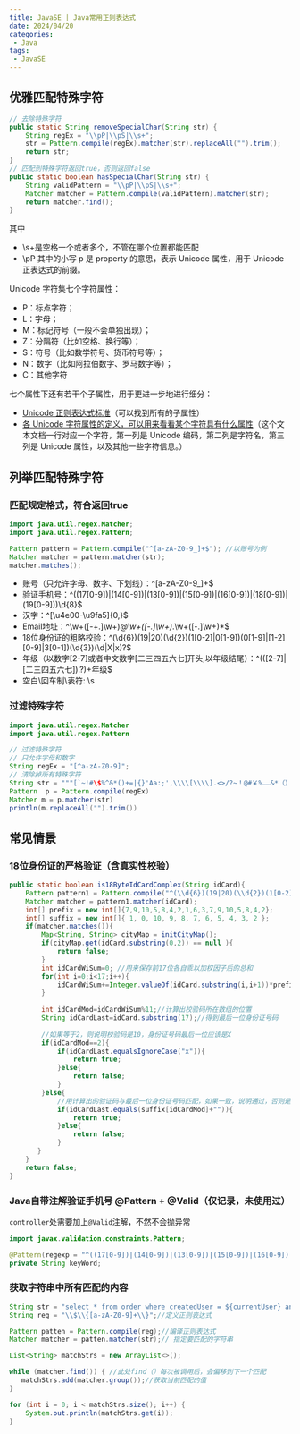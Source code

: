 ```yaml
---
title: JavaSE | Java常用正则表达式
date: 2024/04/20
categories:
 - Java
tags:
 - JavaSE
---
```

## 优雅匹配特殊字符
```java
// 去除特殊字符
public static String removeSpecialChar(String str) {
    String regEx = "\\pP|\\pS|\\s+";
    str = Pattern.compile(regEx).matcher(str).replaceAll("").trim();
    return str;
}
// 匹配到特殊字符返回true，否则返回false
public static boolean hasSpecialChar(String str) {
    String validPattern = "\\pP|\\pS|\\s+";
    Matcher matcher = Pattern.compile(validPattern).matcher(str);
    return matcher.find(); 
}
```
其中
- \s+是空格一个或者多个，不管在哪个位置都能匹配
- \pP 其中的小写 p 是 property 的意思，表示 Unicode 属性，用于 Unicode 正表达式的前缀。

Unicode 字符集七个字符属性：
- P：标点字符；
- L：字母；
- M：标记符号（一般不会单独出现）；
- Z：分隔符（比如空格、换行等）；
- S：符号（比如数学符号、货币符号等）；
- N：数字（比如阿拉伯数字、罗马数字等）；
- C：其他字符

七个属性下还有若干个子属性，用于更进一步地进行细分：
- [Unicode 正则表达式标准](http://www.unicode.org/reports/tr18/)（可以找到所有的子属性）
- [各 Unicode 字符属性的定义，可以用来看看某个字符具有什么属性](http://www.unicode.org/Public/UNIDATA/UnicodeData.txt)（这个文本文档一行对应一个字符，第一列是 Unicode 编码，第二列是字符名，第三列是 Unicode 属性，以及其他一些字符信息。）

## 列举匹配特殊字符
### 匹配规定格式，符合返回true
```java
import java.util.regex.Matcher;
import java.util.regex.Pattern;

Pattern pattern = Pattern.compile("^[a-zA-Z0-9_]+$"); //以账号为例
Matcher matcher = pattern.matcher(str);
matcher.matches();
```
- 账号（只允许字母、数字、下划线）：^[a-zA-Z0-9_]+$
- 验证手机号：^((17[0-9])|(14[0-9])|(13[0-9])|(15[0-9])|(16[0-9])|(18[0-9])|(19[0-9]))\d{8}$
- 汉字：^[\u4e00-\u9fa5]{0,}$
- Email地址：^\w+([-+.]\w+)*@\w+([-.]\w+)*\.\w+([-.]\w+)*$
- 18位身份证的粗略校验：^(\\d{6})(19|20)(\\d{2})(1[0-2]|0[1-9])(0[1-9]|[1-2][0-9]|3[0-1])(\\d{3})(\\d|X|x)?$
- 年级（以数字[2-7]或者中文数字[二三四五六七]开头,以年级结尾）：^(([2-7]|[二三四五六七]).?)+年级$
- 空白\回车制\表符: \s

### 过滤特殊字符
```java
import java.util.regex.Matcher
import java.util.regex.Pattern

// 过滤特殊字符
// 只允许字母和数字
String regEx = "[^a-zA-Z0-9]";
// 清除掉所有特殊字符
String str = """[`~!#\$%^&*()+=|{}'Aa:;',\\\\[\\\\].<>/?~！@#￥%……&*（）9——+|{}【】\\"‘；：”“’。，、？]"""
Pattern  p = Pattern.compile(regEx)
Matcher m = p.matcher(str)
println(m.replaceAll("").trim())
```

## 常见情景
### 18位身份证的严格验证（含真实性校验）
```java
public static boolean is18ByteIdCardComplex(String idCard){  
    Pattern pattern1 = Pattern.compile("^(\\d{6})(19|20)(\\d{2})(1[0-2]|0[1-9])(0[1-9]|[1-2][0-9]|3[0-1])(\\d{3})(\\d|X|x)?$");   
    Matcher matcher = pattern1.matcher(idCard);  
    int[] prefix = new int[]{7,9,10,5,8,4,2,1,6,3,7,9,10,5,8,4,2};  
    int[] suffix = new int[]{ 1, 0, 10, 9, 8, 7, 6, 5, 4, 3, 2 };  
    if(matcher.matches()){  
        Map<String, String> cityMap = initCityMap();  
        if(cityMap.get(idCard.substring(0,2)) == null ){  
            return false;  
        }  
        int idCardWiSum=0; //用来保存前17位各自乖以加权因子后的总和  
        for(int i=0;i<17;i++){  
            idCardWiSum+=Integer.valueOf(idCard.substring(i,i+1))*prefix[i];  
        }  
          
        int idCardMod=idCardWiSum%11;//计算出校验码所在数组的位置  
        String idCardLast=idCard.substring(17);//得到最后一位身份证号码  
          
        //如果等于2，则说明校验码是10，身份证号码最后一位应该是X  
        if(idCardMod==2){  
            if(idCardLast.equalsIgnoreCase("x")){  
                return true;  
            }else{  
                return false;  
            }  
        }else{  
            //用计算出的验证码与最后一位身份证号码匹配，如果一致，说明通过，否则是无效的身份证号码  
            if(idCardLast.equals(suffix[idCardMod]+"")){  
                return true;  
            }else{  
                return false;  
            }  
       }  
    }  
    return false;  
}  
```

### Java自带注解验证手机号 @Pattern + @Valid（仅记录，未使用过）
`controller`处需要加上`@Valid`注解，不然不会抛异常
```java
import javax.validation.constraints.Pattern;

@Pattern(regexp = "^((17[0-9])|(14[0-9])|(13[0-9])|(15[0-9])|(16[0-9])|(18[0-9])|(19[0-9]))\\d{8}$", message = "id不正确")
private String keyWord;
```

### 获取字符串中所有匹配的内容
```java
String str = "select * from order where createdUser = ${currentUser} and  depart = ${currentOrg} and status = 'VALID'";
String reg = "\\$\\{[a-zA-Z0-9]+\\}";//定义正则表达式

Pattern patten = Pattern.compile(reg);//编译正则表达式
Matcher matcher = patten.matcher(str);// 指定要匹配的字符串

List<String> matchStrs = new ArrayList<>();

while (matcher.find()) { //此处find（）每次被调用后，会偏移到下一个匹配
   matchStrs.add(matcher.group());//获取当前匹配的值
}

for (int i = 0; i < matchStrs.size(); i++) {
    System.out.println(matchStrs.get(i));
}
```